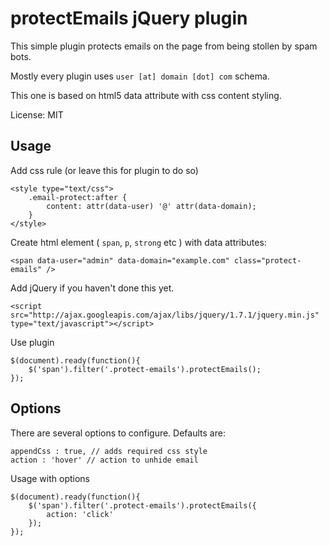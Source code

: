 protectEmails jQuery plugin
===========================

This simple plugin protects emails on the page from being stollen by spam bots. 

Mostly every plugin uses `user [at] domain [dot] com` schema. 

This one is based on html5 data attribute with css content styling.

License: MIT

Usage
-----
Add css rule (or leave this for plugin to do so)
	
	<style type="text/css">
		.email-protect:after { 
			content: attr(data-user) '@' attr(data-domain);
		}
	</style>
	
Create html element ( `span`, `p`, `strong` etc ) with data attributes:

	<span data-user="admin" data-domain="example.com" class="protect-emails" />
	
Add jQuery if you haven't done this yet.

	<script src="http://ajax.googleapis.com/ajax/libs/jquery/1.7.1/jquery.min.js" type="text/javascript"></script>

Use plugin

	$(document).ready(function(){
		$('span').filter('.protect-emails').protectEmails();
	}); 
	
Options
-------

There are several options to configure. Defaults are:

	appendCss : true, // adds required css style
	action : 'hover' // action to unhide email
	

Usage with options

	$(document).ready(function(){
		$('span').filter('.protect-emails').protectEmails({
			action: 'click'
		});
	}); 

